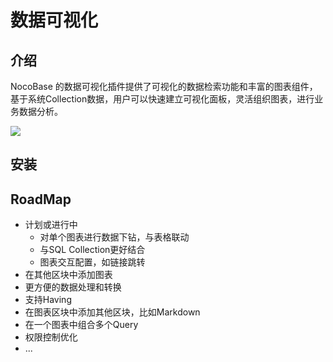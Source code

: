 # 数据可视化

<PluginInfo name="data-visualization"></PluginInfo>

## 介绍

NocoBase 的数据可视化插件提供了可视化的数据检索功能和丰富的图表组件，基于系统Collection数据，用户可以快速建立可视化面板，灵活组织图表，进行业务数据分析。

![](https://nocobase-docs.oss-cn-beijing.aliyuncs.com/51be43d5400d6294f6c20d11009f23c4.png)

## 安装

## RoadMap

- 计划或进行中
  - 对单个图表进行数据下钻，与表格联动
  - 与SQL Collection更好结合
  - 图表交互配置，如链接跳转
- 在其他区块中添加图表
- 更方便的数据处理和转换
- 支持Having
- 在图表区块中添加其他区块，比如Markdown
- 在一个图表中组合多个Query
- 权限控制优化
- ...